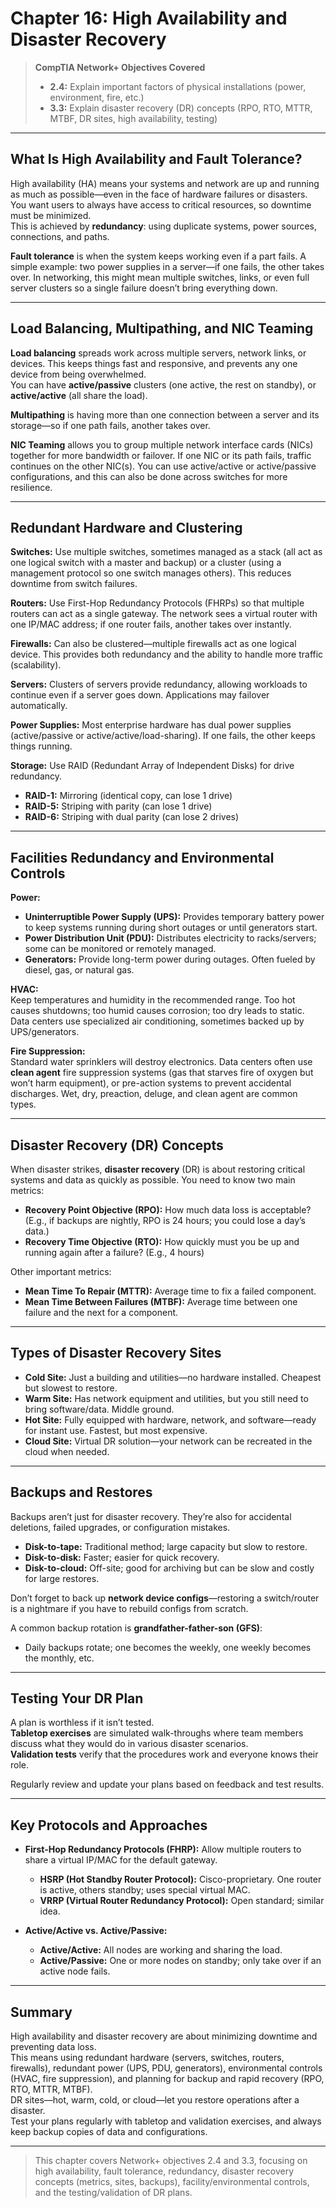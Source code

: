 # Chapter 16: High Availability and Disaster Recovery

> **CompTIA Network+ Objectives Covered**
> - **2.4:** Explain important factors of physical installations (power, environment, fire, etc.)
> - **3.3:** Explain disaster recovery (DR) concepts (RPO, RTO, MTTR, MTBF, DR sites, high availability, testing)

---

## What Is High Availability and Fault Tolerance?

High availability (HA) means your systems and network are up and running as much as possible—even in the face of hardware failures or disasters. You want users to always have access to critical resources, so downtime must be minimized.  
This is achieved by **redundancy**: using duplicate systems, power sources, connections, and paths.

**Fault tolerance** is when the system keeps working even if a part fails. A simple example: two power supplies in a server—if one fails, the other takes over. In networking, this might mean multiple switches, links, or even full server clusters so a single failure doesn’t bring everything down.

---

## Load Balancing, Multipathing, and NIC Teaming

**Load balancing** spreads work across multiple servers, network links, or devices. This keeps things fast and responsive, and prevents any one device from being overwhelmed.  
You can have **active/passive** clusters (one active, the rest on standby), or **active/active** (all share the load).

**Multipathing** is having more than one connection between a server and its storage—so if one path fails, another takes over.

**NIC Teaming** allows you to group multiple network interface cards (NICs) together for more bandwidth or failover. If one NIC or its path fails, traffic continues on the other NIC(s). You can use active/active or active/passive configurations, and this can also be done across switches for more resilience.

---

## Redundant Hardware and Clustering

**Switches:** Use multiple switches, sometimes managed as a stack (all act as one logical switch with a master and backup) or a cluster (using a management protocol so one switch manages others). This reduces downtime from switch failures.

**Routers:** Use First-Hop Redundancy Protocols (FHRPs) so that multiple routers can act as a single gateway. The network sees a virtual router with one IP/MAC address; if one router fails, another takes over instantly.

**Firewalls:** Can also be clustered—multiple firewalls act as one logical device. This provides both redundancy and the ability to handle more traffic (scalability).

**Servers:** Clusters of servers provide redundancy, allowing workloads to continue even if a server goes down. Applications may failover automatically.

**Power Supplies:** Most enterprise hardware has dual power supplies (active/passive or active/active/load-sharing). If one fails, the other keeps things running.

**Storage:** Use RAID (Redundant Array of Independent Disks) for drive redundancy.
- **RAID-1:** Mirroring (identical copy, can lose 1 drive)
- **RAID-5:** Striping with parity (can lose 1 drive)
- **RAID-6:** Striping with dual parity (can lose 2 drives)

---

## Facilities Redundancy and Environmental Controls

**Power:**  
- **Uninterruptible Power Supply (UPS):** Provides temporary battery power to keep systems running during short outages or until generators start.  
- **Power Distribution Unit (PDU):** Distributes electricity to racks/servers; some can be monitored or remotely managed.  
- **Generators:** Provide long-term power during outages. Often fueled by diesel, gas, or natural gas.

**HVAC:**  
Keep temperatures and humidity in the recommended range. Too hot causes shutdowns; too humid causes corrosion; too dry leads to static. Data centers use specialized air conditioning, sometimes backed up by UPS/generators.

**Fire Suppression:**  
Standard water sprinklers will destroy electronics. Data centers often use **clean agent** fire suppression systems (gas that starves fire of oxygen but won’t harm equipment), or pre-action systems to prevent accidental discharges. Wet, dry, preaction, deluge, and clean agent are common types.

---

## Disaster Recovery (DR) Concepts

When disaster strikes, **disaster recovery** (DR) is about restoring critical systems and data as quickly as possible. You need to know two main metrics:

- **Recovery Point Objective (RPO):** How much data loss is acceptable? (E.g., if backups are nightly, RPO is 24 hours; you could lose a day’s data.)
- **Recovery Time Objective (RTO):** How quickly must you be up and running again after a failure? (E.g., 4 hours)

Other important metrics:
- **Mean Time To Repair (MTTR):** Average time to fix a failed component.
- **Mean Time Between Failures (MTBF):** Average time between one failure and the next for a component.

---

## Types of Disaster Recovery Sites

- **Cold Site:** Just a building and utilities—no hardware installed. Cheapest but slowest to restore.
- **Warm Site:** Has network equipment and utilities, but you still need to bring software/data. Middle ground.
- **Hot Site:** Fully equipped with hardware, network, and software—ready for instant use. Fastest, but most expensive.
- **Cloud Site:** Virtual DR solution—your network can be recreated in the cloud when needed.

---

## Backups and Restores

Backups aren’t just for disaster recovery. They’re also for accidental deletions, failed upgrades, or configuration mistakes.

- **Disk-to-tape:** Traditional method; large capacity but slow to restore.
- **Disk-to-disk:** Faster; easier for quick recovery.
- **Disk-to-cloud:** Off-site; good for archiving but can be slow and costly for large restores.

Don’t forget to back up **network device configs**—restoring a switch/router is a nightmare if you have to rebuild configs from scratch.

A common backup rotation is **grandfather-father-son (GFS)**:  
- Daily backups rotate; one becomes the weekly, one weekly becomes the monthly, etc.

---

## Testing Your DR Plan

A plan is worthless if it isn’t tested.  
**Tabletop exercises** are simulated walk-throughs where team members discuss what they would do in various disaster scenarios.  
**Validation tests** verify that the procedures work and everyone knows their role.

Regularly review and update your plans based on feedback and test results.

---

## Key Protocols and Approaches

- **First-Hop Redundancy Protocols (FHRP):** Allow multiple routers to share a virtual IP/MAC for the default gateway.  
  - **HSRP (Hot Standby Router Protocol):** Cisco-proprietary. One router is active, others standby; uses special virtual MAC.
  - **VRRP (Virtual Router Redundancy Protocol):** Open standard; similar idea.

- **Active/Active vs. Active/Passive:**  
  - **Active/Active:** All nodes are working and sharing the load.
  - **Active/Passive:** One or more nodes on standby; only take over if an active node fails.

---

## Summary

High availability and disaster recovery are about minimizing downtime and preventing data loss.  
This means using redundant hardware (servers, switches, routers, firewalls), redundant power (UPS, PDU, generators), environmental controls (HVAC, fire suppression), and planning for backup and rapid recovery (RPO, RTO, MTTR, MTBF).  
DR sites—hot, warm, cold, or cloud—let you restore operations after a disaster.  
Test your plans regularly with tabletop and validation exercises, and always keep backup copies of data and configurations.

---

> This chapter covers Network+ objectives 2.4 and 3.3, focusing on high availability, fault tolerance, redundancy, disaster recovery concepts (metrics, sites, backups), facility/environmental controls, and the testing/validation of DR plans.
